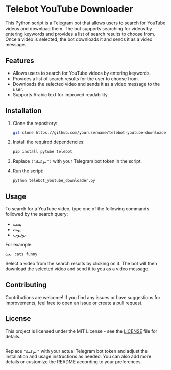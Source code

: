 
# Telebot YouTube Downloader

This Python script is a Telegram bot that allows users to search for YouTube videos and download them. The bot supports searching for videos by entering keywords and provides a list of search results to choose from. Once a video is selected, the bot downloads it and sends it as a video message.

## Features

- Allows users to search for YouTube videos by entering keywords.
- Provides a list of search results for the user to choose from.
- Downloads the selected video and sends it as a video message to the user.
- Supports Arabic text for improved readability.

## Installation

1. Clone the repository:

   ```bash
   git clone https://github.com/yourusername/telebot-youtube-downloader.git
   ```

2. Install the required dependencies:

   ```bash
   pip install pytube telebot
   ```

3. Replace `("توكنك")` with your Telegram bot token in the script.

4. Run the script:

   ```bash
   python telebot_youtube_downloader.py
   ```

## Usage

To search for a YouTube video, type one of the following commands followed by the search query:
- بحث
- يوت
- يوتيوب

For example:
```
بحث cats funny
```

Select a video from the search results by clicking on it. The bot will then download the selected video and send it to you as a video message.

## Contributing

Contributions are welcome! If you find any issues or have suggestions for improvements, feel free to open an issue or create a pull request.

## License

This project is licensed under the MIT License - see the [LICENSE](LICENSE) file for details.
```
```

Replace `"توكنك"` with your actual Telegram bot token and adjust the installation and usage instructions as needed. You can also add more details or customize the README according to your preferences.
